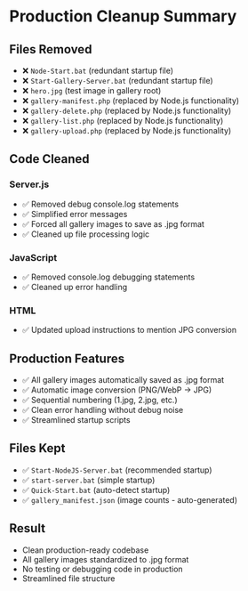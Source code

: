 # Production Cleanup Summary

## Files Removed
- ❌ `Node-Start.bat` (redundant startup file)
- ❌ `Start-Gallery-Server.bat` (redundant startup file)
- ❌ `hero.jpg` (test image in gallery root)
- ❌ `gallery-manifest.php` (replaced by Node.js functionality)
- ❌ `gallery-delete.php` (replaced by Node.js functionality)
- ❌ `gallery-list.php` (replaced by Node.js functionality)
- ❌ `gallery-upload.php` (replaced by Node.js functionality)

## Code Cleaned
### Server.js
- ✅ Removed debug console.log statements
- ✅ Simplified error messages
- ✅ Forced all gallery images to save as .jpg format
- ✅ Cleaned up file processing logic

### JavaScript
- ✅ Removed console.log debugging statements
- ✅ Cleaned up error handling

### HTML
- ✅ Updated upload instructions to mention JPG conversion

## Production Features
- ✅ All gallery images automatically saved as .jpg format
- ✅ Automatic image conversion (PNG/WebP → JPG)
- ✅ Sequential numbering (1.jpg, 2.jpg, etc.)
- ✅ Clean error handling without debug noise
- ✅ Streamlined startup scripts

## Files Kept
- ✅ `Start-NodeJS-Server.bat` (recommended startup)
- ✅ `start-server.bat` (simple startup)
- ✅ `Quick-Start.bat` (auto-detect startup)
- ✅ `gallery_manifest.json` (image counts - auto-generated)

## Result
- Clean production-ready codebase
- All gallery images standardized to .jpg format
- No testing or debugging code in production
- Streamlined file structure